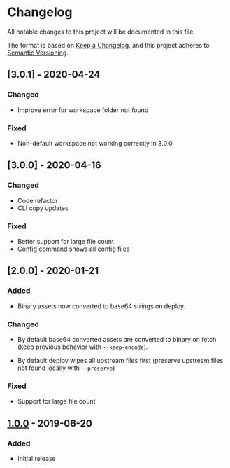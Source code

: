 # Changelog

All notable changes to this project will be documented in this file.

The format is based on [Keep a Changelog](https://keepachangelog.com/en/1.0.0/),
and this project adheres to [Semantic Versioning](https://semver.org/spec/v2.0.0.html).

## [3.0.1] - 2020-04-24
### Changed
- Improve error for workspace folder not found

### Fixed
- Non-default workspace not working correctly in 3.0.0

## [3.0.0] - 2020-04-16
### Changed
- Code refactor
- CLI copy updates

### Fixed
- Better support for large file count
- Config command shows all config files

## [2.0.0] - 2020-01-21
### Added
- Binary assets now converted to base64 strings on deploy.

### Changed
- By default base64 converted assets are converted to binary on fetch (keep previous behavior with `--keep-encode`).

- By default deploy wipes all upstream files first (preserve upstream files not found locally with `--preserve`)

### Fixed
- Support for large file count

## [1.0.0] - 2019-06-20

### Added

- Initial release

[Unreleased]: https://github.com/kong/kong-portal-cli/compare/v1.0.0...HEAD
[1.0.0]: https://github.com/kong/kong-portal-cli/releases/tag/v0.0.1
